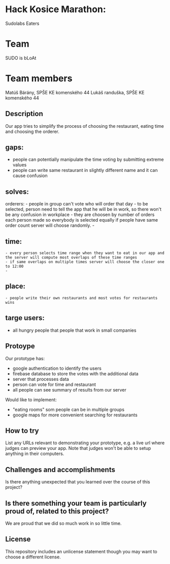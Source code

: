 # Hack Kosice Marathon: 
Sudolabs Eaters

# Team
SUDO is bLoAt

# Team members
Matúš Bárány, SPŠE KE komenského 44
Lukáš randuška, SPŠE KE komenského 44

## Description
Our app tries to simplify the process of choosing the restaurant, eating time and choosing the orderer.

## gaps:
  - people can potentially manipulate the time voting by submitting extreme values
  - people can write same restaurant in slightly different name and it can cause confusion 
 
## solves:
  orderers:
    - people in group can't vote who will order that day
    - to be selected, person need to tell the app that he will be in work, so there won't be any confusion in workplace
    - they are choosen by number of orders each person made so everybody is selected equally if people have same order count server will choose randomly.
    - 
## time:
    - every person selects time range when they want to eat in our app and the server will compute most overlaps of these time ranges
    - if same overlaps on multiple times server will choose the closer one to 12:00 
    - 
## place:
    - people write their own restaurants and most votes for restaurants wins

## targe users:
  - all hungry people that people that work in small companies


## Protoype
Our prototype has:
 - google authentication to identify the users
 - firebase database to store the votes with the additional data
 - server that processes data
 - person can vote for time and restaurant
 - all people can see summary of results from our server

Would like to implement:
 - "eating rooms" som people can be in multiple groups
 - google maps for more convenient searching for restaurants

## How to try
List any URLs relevant to demonstrating your prototype, e.g. a live url where judges can preview your app. Note that judges won't be able to setup anything in their computers.

## Challenges and accomplishments
Is there anything unexpected that you learned over the course of this project?

## Is there something your team is particularly proud of, related to this project?
We are proud that we did so much work in so little time.


## License
This repository includes an unlicense statement though you may want to choose a different license.
